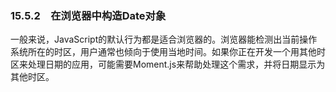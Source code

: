 ### 15.5.2　在浏览器中构造Date对象

一般来说，JavaScript的默认行为都是适合浏览器的。浏览器能检测出当前操作系统所在的时区，用户通常也倾向于使用当地时间。如果你正在开发一个用其他时区来处理日期的应用，可能需要Moment.js来帮助处理这个需求，并将日期显示为其他时区。

